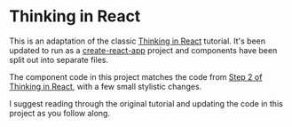 # Thinking in React

This is an adaptation of the classic [Thinking in React](https://facebook.github.io/react/docs/thinking-in-react.html)
tutorial.  It's been updated to run as a [create-react-app](https://github.com/facebookincubator/create-react-app)
project and components have been split out into separate files.

The component code in this project matches the code from [Step 2 of Thinking in React](https://facebook.github.io/react/docs/thinking-in-react.html#step-2-build-a-static-version-in-react), with a few small stylistic changes.

I suggest reading through the original tutorial and updating the code in this project as you follow along.



